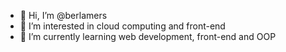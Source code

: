 - 👋 Hi, I’m @berlamers
- 👀 I’m interested in cloud computing and front-end
- 🌱 I’m currently learning web development, front-end and OOP

<!---
berlamers/berlamers is a ✨ special ✨ repository because its `README.md` (this file) appears on your GitHub profile.
You can click the Preview link to take a look at your changes.
--->
